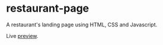 # restaurant-page

A restaurant's landing page using HTML, CSS and Javascript.

Live [preview](https://bumblebee211196.github.io/the-odin-project/restaurant-page/dist/index.html).
